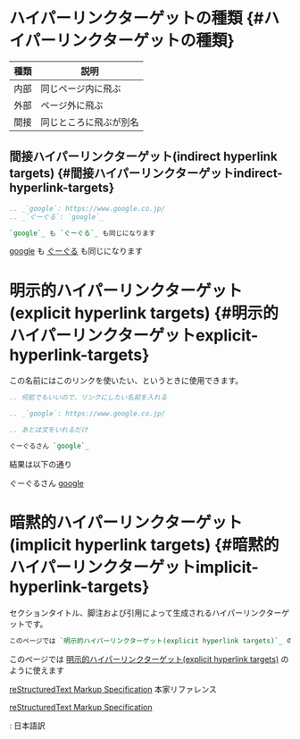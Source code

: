 ハイパーリンクターゲットの種類 {#ハイパーリンクターゲットの種類}
==============================

| 種類 | 説明                   |
|------|------------------------|
| 内部 | 同じページ内に飛ぶ     |
| 外部 | ページ外に飛ぶ         |
| 間接 | 同じところに飛ぶが別名 |

間接ハイパーリンクターゲット(indirect hyperlink targets) {#間接ハイパーリンクターゲットindirect-hyperlink-targets}
--------------------------------------------------------

~~~ restructuredtext
.. _`google`: https://www.google.co.jp/
.. _`ぐーぐる`: `google`_

`google`_ も `ぐーぐる`_ も同じになります
~~~

[google](https://www.google.co.jp/) も
[ぐーぐる](https://www.google.co.jp/) も同じになります

明示的ハイパーリンクターゲット(explicit hyperlink targets) {#明示的ハイパーリンクターゲットexplicit-hyperlink-targets}
==========================================================

この名前にはこのリンクを使いたい、というときに使用できます。

~~~ restructuredtext
.. 何処でもいいので、リンクにしたい名前を入れる

.. _`google`: https://www.google.co.jp/

.. あとは文をいれるだけ

ぐーぐるさん `google`_
~~~

結果は以下の通り

ぐーぐるさん [google](https://www.google.co.jp/)

暗黙的ハイパーリンクターゲット(implicit hyperlink targets) {#暗黙的ハイパーリンクターゲットimplicit-hyperlink-targets}
==========================================================

セクションタイトル、脚注および引用によって生成されるハイパーリンクターゲットです。

~~~ restructuredtext
このページでは `明示的ハイパーリンクターゲット(explicit hyperlink targets)`_ のように使えます
~~~

このページでは [明示的ハイパーリンクターゲット(explicit hyperlink
targets)](#明示的ハイパーリンクターゲットexplicit-hyperlink-targets)
のように使えます

<div class="seealso" markdown="1">

[reStructuredText Markup
Specification](http://docutils.sourceforge.net/docs/ref/rst/restructuredtext.html#hyperlink-targets)
本家リファレンス

[reStructuredText Markup Specification](http://docutils.sphinx-users.jp/docutils/docs/ref/rst/restructuredtext.html#hyperlink-targets)

:   日本語訳

</div>
